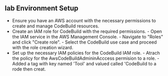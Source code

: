 ## lab Environment Setup
* Ensure you have an AWS account with the necessary permissions to create and manage CodeBuild resources.
* Create an IAM role for CodeBuild with the required permissions.
       - Open the IAM service in the AWS Management Console.
       - Navigate to "Roles" and click "Create role".
       - Select the CodeBuild use case and proceed with the role   creation wizard.
* Set up the necessary IAM policies for the CodeBuild IAM role.
       - Atrach the policy for the AwsCodeBuildAdmininAcccess permision to a role.
       - Added a tag with key named 'Tool' and valued called 'CodeBuild to a rode then creat.



